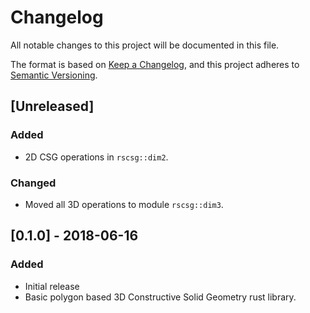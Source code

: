 # Changelog
All notable changes to this project will be documented in this file.

The format is based on [Keep a Changelog](https://keepachangelog.com/en/1.0.0/),
and this project adheres to [Semantic Versioning](https://semver.org/spec/v2.0.0.html).

## [Unreleased]
### Added
- 2D CSG operations in `rscsg::dim2`.

### Changed
- Moved all 3D operations to module `rscsg::dim3`.

## [0.1.0] - 2018-06-16
### Added
- Initial release
- Basic polygon based 3D Constructive Solid Geometry rust library.
